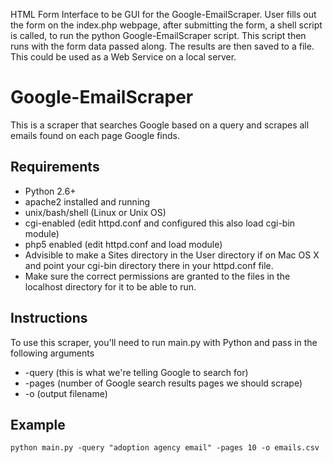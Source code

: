 HTML Form Interface to be GUI for the Google-EmailScraper.
User fills out the form on the index.php webpage,
after submitting the form, a shell script is called,
to run the python Google-EmailScraper script.
This script then runs with the form data passed along.
The results are then saved to a file.
This could be used as a Web Service on a local server.

Google-EmailScraper
===================

This is a scraper that searches Google based on a query and scrapes all
emails found on each page Google finds.

Requirements
------------
* Python 2.6+
* apache2 installed and running
* unix/bash/shell (Linux or Unix OS)
* cgi-enabled (edit httpd.conf and configured this also load cgi-bin module)
* php5 enabled (edit httpd.conf and load module)
* Advisible to make a Sites directory in the User directory if on Mac OS X and point your cgi-bin directory there in your httpd.conf file.
* Make sure the correct permissions are granted to the files in the localhost directory for it to be able to run.

Instructions
------------
To use this scraper, you'll need to run main.py with Python and pass in
the following arguments

* -query (this is what we're telling Google to search for)
* -pages (number of Google search results pages we should scrape)
* -o     (output filename) 

Example
-------
```
python main.py -query "adoption agency email" -pages 10 -o emails.csv
```
